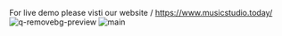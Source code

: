 For live demo please visti our website / https://www.musicstudio.today/
![q-removebg-preview](https://github.com/user-attachments/assets/2d86cc3b-8457-4488-930d-8a2c9a318fbe)
![main](https://github.com/user-attachments/assets/eb081a3a-22d5-44ec-8f0f-e29e1b283178)
